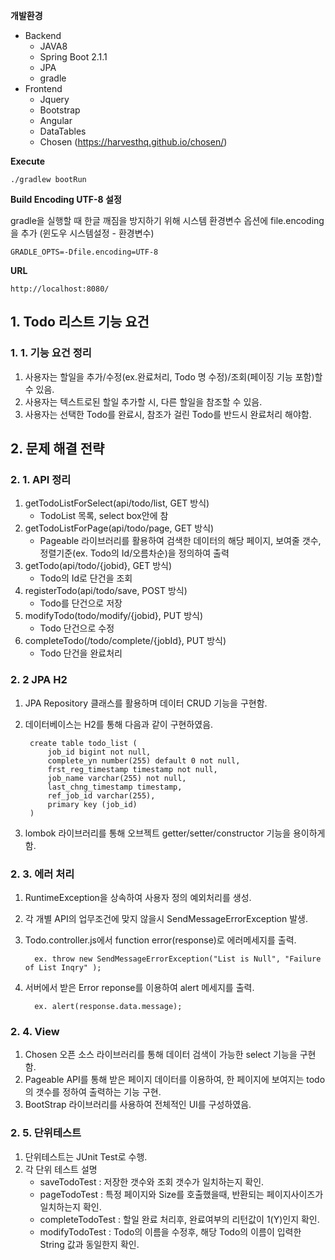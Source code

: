 

**개발환경**

- Backend
  - JAVA8
  - Spring Boot 2.1.1
  - JPA
  - gradle
- Frontend 
  - Jquery 
  - Bootstrap
  - Angular
  - DataTables
  - Chosen (https://harvesthq.github.io/chosen/)

**Execute**

    ./gradlew bootRun

**Build Encoding UTF-8 설정**

gradle을 실행할 때 한글 깨짐을 방지하기 위해 시스템 환경변수 옵션에 file.encoding 을 추가 (윈도우 시스템설정 - 환경변수)

	GRADLE_OPTS=-Dfile.encoding=UTF-8

**URL**

	http://localhost:8080/ 


## 1. Todo 리스트 기능 요건

### 1. 1. 기능 요건 정리

1. 사용자는 할일을 추가/수정(ex.완료처리, Todo 명 수정)/조회(페이징 기능 포함)할 수 있음.
2. 사용자는 텍스트로된 할일 추가할 시, 다른 할일을 참조할 수 있음.
3. 사용자는 선택한 Todo를 완료시, 참조가 걸린 Todo를 반드시 완료처리 해야함. 

## 2. 문제 해결 전략

### 2. 1. API 정리
  1. getTodoListForSelect(api/todo/list, GET 방식)
      - TodoList 목록, select box안에 참
  2. getTodoListForPage(api/todo/page, GET 방식)
      - Pageable 라이브러리를 활용하여 검색한 데이터의 해당 페이지, 보여줄 갯수, 정렬기준(ex. Todo의 Id/오름차순)을 정의하여 출력
  3. getTodo(api/todo/{jobid}, GET 방식)
      - Todo의 Id로 단건을 조회
  4. registerTodo(api/todo/save, POST 방식)
      - Todo를 단건으로 저장
  5. modifyTodo(todo/modify/{jobid}, PUT 방식)
      - Todo 단건으로 수정
  6. completeTodo(/todo/complete/{jobId}, PUT 방식)
      - Todo 단건을 완료처리

### 2. 2 JPA H2
  1. JPA Repository 클래스를 활용하며 데이터 CRUD 기능을 구현함.
  2. 데이터베이스는 H2를 통해 다음과 같이 구현하였음.
  
	      create table todo_list (
		      job_id bigint not null,
		      complete_yn number(255) default 0 not null,
		      frst_reg_timestamp timestamp not null,
		      job_name varchar(255) not null,
		      last_chng_timestamp timestamp,
		      ref_job_id varchar(255),
		      primary key (job_id)
	      )
   
   3. lombok 라이브러리를 통해 오브젝트 getter/setter/constructor 기능을 용이하게 함.

### 2. 3. 에러 처리

   1. RuntimeException을 상속하여 사용자 정의 예외처리를 생성.
   2. 각 개별 API의 업무조건에 맞지 않을시 SendMessageErrorException 발생.
   3. Todo.controller.js에서 function error(response)로 에러메세지를 출력.
       
            ex. throw new SendMessageErrorException("List is Null", "Failure of List Inqry" );
            
   4. 서버에서 받은 Error reponse를 이용하여 alert 메세지를 출력.
   
            ex. alert(response.data.message);

### 2. 4. View
   1. Chosen 오픈 소스 라이브러리를 통해 데이터 검색이 가능한 select 기능을 구현함.
   2. Pageable API를 통해 받은 페이지 데이터를 이용하여, 한 페이지에 보여지는 todo의 갯수를 정하여 출력하는 기능 구현.
   3. BootStrap 라이브러리를 사용하여 전체적인 UI를 구성하였음.
    
 ### 2. 5. 단위테스트
 
   1. 단위테스트는 JUnit Test로 수행.
   2. 각 단위 테스트 설명
       - saveTodoTest : 저장한 갯수와 조회 갯수가 일치하는지 확인.
       - pageTodoTest : 특정 페이지와 Size를 호출했을때, 반환되는 페이지사이즈가 일치하는지 확인.
       - completeTodoTest : 할일 완료 처리후, 완료여부의 리턴값이 1(Y)인지 확인.
       - modifyTodoTest : Todo의 이름을 수정후, 해당 Todo의 이름이 입력한 String 값과 동일한지 확인.
